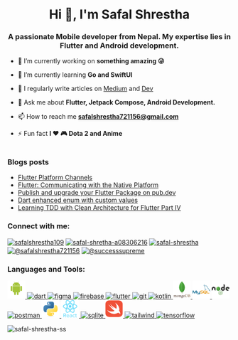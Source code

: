 <h1 align="center">Hi 👋, I'm Safal Shrestha</h1>
<h3 align="center">A passionate Mobile developer from Nepal. My expertise lies in Flutter and Android development.</h3>

- 🔭 I’m currently working on **something amazing 😜**

- 🌱 I’m currently learning **Go and SwiftUI**

- 📝 I regularly write articles on [Medium](https://medium.com/@safalshrestha721156) and [Dev](https://dev.to/safalshrestha109)
  
- 💬 Ask me about **Flutter, Jetpack Compose, Android Development.**

- 📫 How to reach me **safalshrestha721156@gmail.com**
  
- ⚡ Fun fact **I ❤️ 🎮 Dota 2 and Anime**

#
### Blogs posts
<!-- BLOG-POST-LIST:START -->
- [Flutter Platform Channels](https://dev.to/safalshrestha109/flutter-platform-channels-pgi)
- [Flutter: Communicating with the Native Platform](https://dev.to/safalshrestha109/flutter-communicating-with-the-native-platform-15ki)
- [Publish and upgrade your Flutter Package on pub.dev](https://dev.to/codingmountain/publish-and-upgrade-your-flutter-package-on-pubdev-2ilc)
- [Dart enhanced enum with custom values](https://dev.to/safalshrestha109/dart-enhanced-enum-with-custom-values-1g9i)
- [Learning TDD with Clean Architecture for Flutter Part IV](https://dev.to/codingmountain/learning-tdd-with-clean-architecture-for-flutter-part-iv-16b4)
<!-- BLOG-POST-LIST:END -->

<h3 align="left">Connect with me:</h3>
<p align="left">
<a href="https://dev.to/safalshrestha109" target="blank"><img align="center" src="https://raw.githubusercontent.com/rahuldkjain/github-profile-readme-generator/master/src/images/icons/Social/devto.svg" alt="safalshrestha109" height="30" width="40" /></a>
<a href="https://linkedin.com/in/safal-shretha-a08306216" target="blank"><img align="center" src="https://raw.githubusercontent.com/rahuldkjain/github-profile-readme-generator/master/src/images/icons/Social/linked-in-alt.svg" alt="safal-shretha-a08306216" height="30" width="40" /></a>
<a href="https://stackoverflow.com/users/safal-shrestha" target="blank"><img align="center" src="https://raw.githubusercontent.com/rahuldkjain/github-profile-readme-generator/master/src/images/icons/Social/stack-overflow.svg" alt="safal-shrestha" height="30" width="40" /></a>
<a href="https://medium.com/@safalshrestha721156" target="blank"><img align="center" src="https://raw.githubusercontent.com/rahuldkjain/github-profile-readme-generator/master/src/images/icons/Social/medium.svg" alt="@safalshrestha721156" height="30" width="40" /></a>
<a href="https://hashnode.com/@successsupreme" target="blank"><img align="center" src="https://raw.githubusercontent.com/rahuldkjain/github-profile-readme-generator/master/src/images/icons/Social/hashnode.svg" alt="@successsupreme" height="30" width="40" /></a>
</p>

<h3 align="left">Languages and Tools:</h3>
<p align="left"> <a href="https://developer.android.com" target="_blank" rel="noreferrer"> <img src="https://raw.githubusercontent.com/devicons/devicon/master/icons/android/android-original-wordmark.svg" alt="android" width="40" height="40"/> </a> <a href="https://dart.dev" target="_blank" rel="noreferrer"> <img src="https://www.vectorlogo.zone/logos/dartlang/dartlang-icon.svg" alt="dart" width="40" height="40"/> </a> <a href="https://www.figma.com/" target="_blank" rel="noreferrer"> <img src="https://www.vectorlogo.zone/logos/figma/figma-icon.svg" alt="figma" width="40" height="40"/> </a> <a href="https://firebase.google.com/" target="_blank" rel="noreferrer"> <img src="https://www.vectorlogo.zone/logos/firebase/firebase-icon.svg" alt="firebase" width="40" height="40"/> </a> <a href="https://flutter.dev" target="_blank" rel="noreferrer"> <img src="https://www.vectorlogo.zone/logos/flutterio/flutterio-icon.svg" alt="flutter" width="40" height="40"/> </a> <a href="https://git-scm.com/" target="_blank" rel="noreferrer"> <img src="https://www.vectorlogo.zone/logos/git-scm/git-scm-icon.svg" alt="git" width="40" height="40"/> </a> <a href="https://kotlinlang.org" target="_blank" rel="noreferrer"> <img src="https://www.vectorlogo.zone/logos/kotlinlang/kotlinlang-icon.svg" alt="kotlin" width="40" height="40"/> </a> <a href="https://www.mongodb.com/" target="_blank" rel="noreferrer"> <img src="https://raw.githubusercontent.com/devicons/devicon/master/icons/mongodb/mongodb-original-wordmark.svg" alt="mongodb" width="40" height="40"/> </a> <a href="https://www.mysql.com/" target="_blank" rel="noreferrer"> <img src="https://raw.githubusercontent.com/devicons/devicon/master/icons/mysql/mysql-original-wordmark.svg" alt="mysql" width="40" height="40"/> </a> <a href="https://nodejs.org" target="_blank" rel="noreferrer"> <img src="https://raw.githubusercontent.com/devicons/devicon/master/icons/nodejs/nodejs-original-wordmark.svg" alt="nodejs" width="40" height="40"/> </a> <a href="https://postman.com" target="_blank" rel="noreferrer"> <img src="https://www.vectorlogo.zone/logos/getpostman/getpostman-icon.svg" alt="postman" width="40" height="40"/> </a> <a href="https://www.python.org" target="_blank" rel="noreferrer"> <img src="https://raw.githubusercontent.com/devicons/devicon/master/icons/python/python-original.svg" alt="python" width="40" height="40"/> </a> <a href="https://reactjs.org/" target="_blank" rel="noreferrer"> <img src="https://raw.githubusercontent.com/devicons/devicon/master/icons/react/react-original-wordmark.svg" alt="react" width="40" height="40"/> </a> <a href="https://www.sqlite.org/" target="_blank" rel="noreferrer"> <img src="https://www.vectorlogo.zone/logos/sqlite/sqlite-icon.svg" alt="sqlite" width="40" height="40"/> </a> <a href="https://developer.apple.com/swift/" target="_blank" rel="noreferrer"> <img src="https://raw.githubusercontent.com/devicons/devicon/master/icons/swift/swift-original.svg" alt="swift" width="40" height="40"/> </a> <a href="https://tailwindcss.com/" target="_blank" rel="noreferrer"> <img src="https://www.vectorlogo.zone/logos/tailwindcss/tailwindcss-icon.svg" alt="tailwind" width="40" height="40"/> </a> <a href="https://www.tensorflow.org" target="_blank" rel="noreferrer"> <img src="https://www.vectorlogo.zone/logos/tensorflow/tensorflow-icon.svg" alt="tensorflow" width="40" height="40"/> </a> </p>

<p><img align="left" src="https://github-readme-stats.vercel.app/api/top-langs?username=safal-shrestha-ss&show_icons=true&locale=en&layout=compact" alt="safal-shrestha-ss" /></p>

